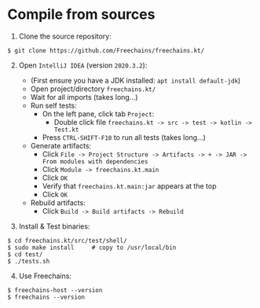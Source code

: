 # Compile from sources

1. Clone the source repository:

```
$ git clone https://github.com/Freechains/freechains.kt/
```

2. Open `IntelliJ IDEA` (version `2020.3.2`):
    - (First ensure you have a JDK installed: `apt install default-jdk`)
    - Open project/directory `freechains.kt/`
    - Wait for all imports (takes long...)
    - Run self tests:
        - On the left pane, click tab `Project`:
            - Double click file `freechains.kt -> src -> test -> kotlin -> Test.kt`
        - Press `CTRL-SHIFT-F10` to run all tests (takes long...)
    - Generate artifacts:
        - Click `File -> Project Structure -> Artifacts -> + -> JAR -> From modules with dependencies`
        - Click `Module -> freechains.kt.main`
        - Click `OK`
        - Verify that `freechains.kt.main:jar` appears at the top
        - Click `OK`
    - Rebuild artifacts:
        - Click `Build -> Build artifacts -> Rebuild`

3. Install & Test binaries:

```
$ cd freechains.kt/src/test/shell/
$ sudo make install     # copy to /usr/local/bin
$ cd test/
$ ./tests.sh
```

4. Use Freechains:

```
$ freechains-host --version
$ freechains --version
```
